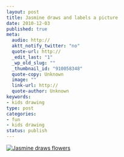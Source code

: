 ```yaml
--- 
layout: post
title: Jasmine draws and labels a picture
date: 2010-12-03
published: true
meta: 
  audio: http://
  aktt_notify_twitter: "no"
  quote-url: http://
  _edit_last: "1"
  _wp_old_slug: ""
  _thumbnail_id: "910058348"
  quote-copy: Unknown
  image: ""
  link-url: http://
  quote-author: Unknown
keywords: 
- kids drawing
type: post
categories: 
- fun
- kids drawing
status: publish
---
```



[![](http://media.eick.us/2010/12/Photo-Dec-01-10-22-46-AM-201x300.jpg "Jasmine draws flowers")](http://media.eick.us/2010/12/Photo-Dec-01-10-22-46-AM.jpg)
